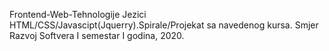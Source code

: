 Frontend-Web-Tehnologije
Jezici HTML/CSS/Javascipt(Jquerry).Spirale/Projekat sa navedenog kursa.
Smjer Razvoj Softvera I semestar I godina, 2020.
